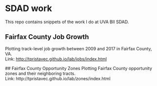 # SDAD work

This repo contains snippets of the work I do at UVA BII SDAD.

## Fairfax County Job Growth
Plotting track-level job growth between 2009 and 2017 in Fairfax County, VA. <br>
Link: http://tpristavec.github.io/lab/jobs/index.html

<p>
## Fairfax County Opportunity Zones
Plotting Fairfax County opportunity zones and their neighboring tracts. <br>
Link: http://tpristavec.github.io/lab/zones/index.html
